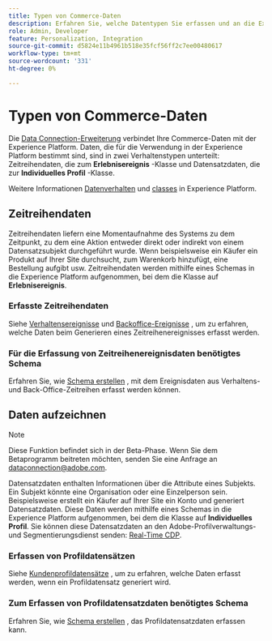 ```yaml
---
title: Typen von Commerce-Daten
description: Erfahren Sie, welche Datentypen Sie erfassen und an die Experience Platform senden können.
role: Admin, Developer
feature: Personalization, Integration
source-git-commit: d5824e11b4961b518e35fcf56ff2c7ee00480617
workflow-type: tm+mt
source-wordcount: '331'
ht-degree: 0%

---
```


# Typen von Commerce-Daten

Die [Data Connection-Erweiterung](overview.md) verbindet Ihre Commerce-Daten mit der Experience Platform. Daten, die für die Verwendung in der Experience Platform bestimmt sind, sind in zwei Verhaltenstypen unterteilt: Zeitreihendaten, die zum **Erlebnisereignis** -Klasse und Datensatzdaten, die zur **Individuelles Profil** -Klasse.

Weitere Informationen [Datenverhalten](https://experienceleague.adobe.com/docs/experience-platform/xdm/schema/composition.html#data-behaviors) und [classes](https://experienceleague.adobe.com/docs/experience-platform/xdm/schema/composition.html#class) in Experience Platform.

## Zeitreihendaten

Zeitreihendaten liefern eine Momentaufnahme des Systems zu dem Zeitpunkt, zu dem eine Aktion entweder direkt oder indirekt von einem Datensatzsubjekt durchgeführt wurde. Wenn beispielsweise ein Käufer ein Produkt auf Ihrer Site durchsucht, zum Warenkorb hinzufügt, eine Bestellung aufgibt usw. Zeitreihendaten werden mithilfe eines Schemas in die Experience Platform aufgenommen, bei dem die Klasse auf **Erlebnisereignis**.

### Erfasste Zeitreihendaten

Siehe [Verhaltensereignisse](events.md) und [Backoffice-Ereignisse](events-backoffice.md) , um zu erfahren, welche Daten beim Generieren eines Zeitreihenereignisses erfasst werden.

### Für die Erfassung von Zeitreihenereignisdaten benötigtes Schema

Erfahren Sie, wie [Schema erstellen](update-xdm.md) , mit dem Ereignisdaten aus Verhaltens- und Back-Office-Zeitreihen erfasst werden können.

## Daten aufzeichnen

>[!NOTE]
>
>Diese Funktion befindet sich in der Beta-Phase. Wenn Sie dem Betaprogramm beitreten möchten, senden Sie eine Anfrage an [dataconnection@adobe.com](mailto:dataconnection@adobe.com).

Datensatzdaten enthalten Informationen über die Attribute eines Subjekts. Ein Subjekt könnte eine Organisation oder eine Einzelperson sein. Beispielsweise erstellt ein Käufer auf Ihrer Site ein Konto und generiert Datensatzdaten. Diese Daten werden mithilfe eines Schemas in die Experience Platform aufgenommen, bei dem die Klasse auf **Individuelles Profil**. Sie können diese Datensatzdaten an den Adobe-Profilverwaltungs- und Segmentierungsdienst senden: [Real-Time CDP](https://experienceleague.adobe.com/docs/experience-platform/rtcdp/intro/rtcdp-intro/overview.html).

### Erfassen von Profildatensätzen

Siehe [Kundenprofildatensätze](events-profilerecord.md) , um zu erfahren, welche Daten erfasst werden, wenn ein Profildatensatz generiert wird.

### Zum Erfassen von Profildatensatzdaten benötigtes Schema

Erfahren Sie, wie [Schema erstellen](profile-data.md) , das Profildatensatzdaten erfassen kann.
